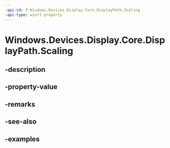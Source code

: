 ```yaml
---
-api-id: P:Windows.Devices.Display.Core.DisplayPath.Scaling
-api-type: winrt property
---
```


<!-- Property syntax.
public DisplayPathScaling Scaling { get;  set; }
-->

# Windows.Devices.Display.Core.DisplayPath.Scaling

## -description

## -property-value

## -remarks

## -see-also

## -examples

